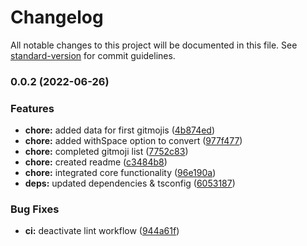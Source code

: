 # Changelog

All notable changes to this project will be documented in this file. See [standard-version](https://github.com/conventional-changelog/standard-version) for commit guidelines.

### 0.0.2 (2022-06-26)


### Features

* **chore:** added data for first gitmojis ([4b874ed](https://github.com/Intevel/convert-gitmoji/commit/4b874ed4373768a54d1ba79ddb09ea62bc35d3ef))
* **chore:** added withSpace option to convert ([977f477](https://github.com/Intevel/convert-gitmoji/commit/977f4776046755265de911bc1d3430bbd5d52e28))
* **chore:** completed gitmoji list ([7752c83](https://github.com/Intevel/convert-gitmoji/commit/7752c83e85bddc70f0b98de2e0af20c15036abdc))
* **chore:** created readme ([c3484b8](https://github.com/Intevel/convert-gitmoji/commit/c3484b81ef3d97759ddf7033e000762cc2945b17))
* **chore:** integrated core functionality ([96e190a](https://github.com/Intevel/convert-gitmoji/commit/96e190a1d48ead3f7bef77917d4d3e3f47fab3e3))
* **deps:** updated dependencies & tsconfig ([6053187](https://github.com/Intevel/convert-gitmoji/commit/6053187315939d05d4bd1d8d442c7db09f5b5974))


### Bug Fixes

* **ci:** deactivate lint workflow ([944a61f](https://github.com/Intevel/convert-gitmoji/commit/944a61f039bd71d52bf101fb046b8dd30ec1ba10))
